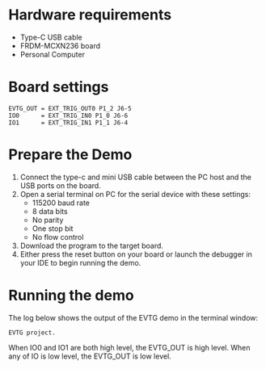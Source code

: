 Hardware requirements
=====================
- Type-C USB cable
- FRDM-MCXN236 board
- Personal Computer

Board settings
==============

```
EVTG_OUT = EXT_TRIG_OUT0 P1_2 J6-5
IO0      = EXT_TRIG_IN0 P1_0 J6-6
IO1      = EXT_TRIG_IN1 P1_1 J6-4
```

Prepare the Demo
================
1. Connect the type-c and mini USB cable between the PC host and the USB ports on the board.
2. Open a serial terminal on PC for the serial device with these settings:
    - 115200 baud rate
    - 8 data bits
    - No parity
    - One stop bit
    - No flow control
3. Download the program to the target board.
4. Either press the reset button on your board or launch the debugger in your IDE to begin running
   the demo.

Running the demo
================

The log below shows the output of the EVTG demo in the terminal window:
~~~~~~~~~~~~~~~~~~~~~~~~~~~~~~~~~~~
EVTG project.
~~~~~~~~~~~~~~~~~~~~~~~~~~~~~~~~~~~

When IO0 and IO1 are both high level, the EVTG_OUT is high level.
When any of IO is low level, the EVTG_OUT is low level.